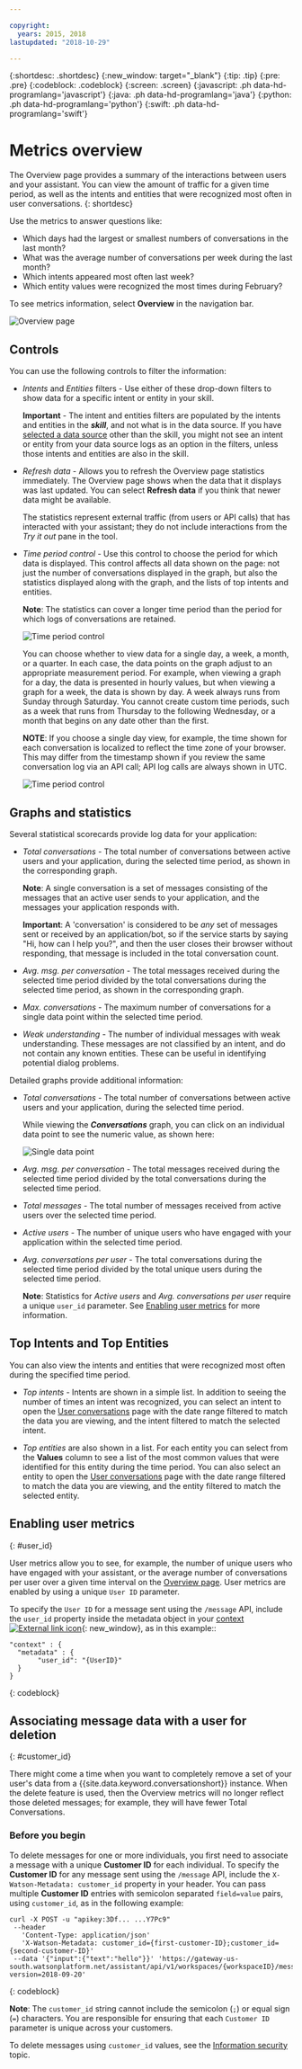 ```yaml
---

copyright:
  years: 2015, 2018
lastupdated: "2018-10-29"

---
```


{:shortdesc: .shortdesc}
{:new_window: target="_blank"}
{:tip: .tip}
{:pre: .pre}
{:codeblock: .codeblock}
{:screen: .screen}
{:javascript: .ph data-hd-programlang='javascript'}
{:java: .ph data-hd-programlang='java'}
{:python: .ph data-hd-programlang='python'}
{:swift: .ph data-hd-programlang='swift'}

# Metrics overview

The Overview page provides a summary of the interactions between users and your assistant. You can view the amount of traffic for a given time period, as well as the intents and entities that were recognized most often in user conversations.
{: shortdesc}

Use the metrics to answer questions like:

* Which days had the largest or smallest numbers of conversations in the last month?
* What was the average number of conversations per week during the last month?
* Which intents appeared most often last week?
* Which entity values were recognized the most times during February?

To see metrics information, select **Overview** in the navigation bar.

  ![Overview page](images/oview.png)

## Controls
You can use the following controls to filter the information:

- *Intents* and *Entities* filters - Use either of these drop-down filters to show data for a specific intent or entity in your skill.

  **Important** - The intent and entities filters are populated by the intents and entities in the ***skill***, and not what is in the data source. If you have [selected a data source](logs.html#deploy_id) other than the skill, you might not see an intent or entity from your data source logs as an option in the filters, unless those intents and entities are also in the skill.

- *Refresh data* - Allows you to refresh the Overview page statistics immediately. The Overview page shows when the data that it displays was last updated. You can select **Refresh data** if you think that newer data might be available.

  The statistics represent external traffic (from users or API calls) that has interacted with your assistant; they do not include interactions from the *Try it out* pane in the tool.

- *Time period control* - Use this control to choose the period for which data is displayed. This control affects all data shown on the page: not just the number of conversations displayed in the graph, but also the statistics displayed along with the graph, and the lists of top intents and entities.

  **Note**: The statistics can cover a longer time period than the period for which logs of conversations are retained.

  ![Time period control](images/oview-time.png)

  You can choose whether to view data for a single day, a week, a month, or a quarter. In each case, the data points on the graph adjust to an appropriate measurement period. For example, when viewing a graph for a day, the data is presented in hourly values, but when viewing a graph for a week, the data is shown by day. A week always runs from Sunday through Saturday. You cannot create custom time periods, such as a week that runs from Thursday to the following Wednesday, or a month that begins on any date other than the first.

  **NOTE**: If you choose a single day view, for example, the time shown for each conversation is localized to reflect the time zone of your browser. This may differ from the timestamp shown if you review the same conversation log via an API call; API log calls are always shown in UTC.

    ![Time period control](images/oview-time2.png)

## Graphs and statistics
Several statistical scorecards provide log data for your application:

* *Total conversations* - The total number of conversations between active users and your application, during the selected time period, as shown in the corresponding graph.

  **Note**: A single conversation is a set of messages consisting of the messages that an active user sends to your application, and the messages your application responds with.

  **Important**: A 'conversation' is considered to be *any* set of messages sent or received by an application/bot, so if the service starts by saying "Hi, how can I help you?", and then the user closes their browser without responding, that message is included in the total conversation count.

* *Avg. msg. per conversation* - The total messages received during the selected time period divided by the total conversations during the selected time period, as shown in the corresponding graph.
* *Max. conversations* - The maximum number of conversations for a single data point within the selected time period.
* *Weak understanding* - The number of individual messages with weak understanding. These messages are not classified by an intent, and do not contain any known entities. These can be useful in identifying potential dialog problems.

Detailed graphs provide additional information:

* *Total conversations* - The total number of conversations between active users and your application, during the selected time period.

  While viewing the ***Conversations*** graph, you can click on an individual data point to see the numeric value, as shown here:

  ![Single data point](images/oview-point.png)

* *Avg. msg. per conversation* - The total messages received during the selected time period divided by the total conversations during the selected time period.
* *Total messages* - The total number of messages received from active users over the selected time period.
* *Active users* - The number of unique users who have engaged with your application within the selected time period.
* *Avg. conversations per user* - The total conversations during the selected time period divided by the total unique users during the selected time period.

  **Note**: Statistics for *Active users* and *Avg. conversations per user* require a unique `user_id` parameter. See [Enabling user metrics](#user_id) for more information.

## Top Intents and Top Entities

You can also view the intents and entities that were recognized most often during the specified time period.

* *Top intents* - Intents are shown in a simple list. In addition to seeing the number of times an intent was recognized, you can select an intent to open the [User conversations](logs.html) page with the date range filtered to match the data you are viewing, and the intent filtered to match the selected intent.

* *Top entities* are also shown in a list. For each entity you can select from the **Values** column to see a list of the most common values that were identified for this entity during the time period. You can also select an entity to open the [User conversations](logs.html) page with the date range filtered to match the data you are viewing, and the entity filtered to match the selected entity.

## Enabling user metrics
{: #user_id}

User metrics allow you to see, for example, the number of unique users who have engaged with your assistant, or the average number of conversations per user over a given time interval on the [Overview page](logs_oview.html). User metrics are enabled by using a unique `User ID` parameter.

To specify the `User ID` for a message sent using the `/message` API, include the `user_id` property inside the metadata object in your [context ![External link icon](../../icons/launch-glyph.svg "External link icon")](https://www.ibm.com/watson/developercloud/assistant/api/v1/curl.html?curl#message){: new_window}, as in this example::

```
"context" : {
  "metadata" : {
       "user_id": "{UserID}"
  }
}
```
{: codeblock}

## Associating message data with a user for deletion
{: #customer_id}

There might come a time when you want to completely remove a set of your user's data from a {{site.data.keyword.conversationshort}} instance. When the delete feature is used, then the Overview metrics will no longer reflect those deleted messages; for example, they will have fewer Total Conversations.

### Before you begin
To delete messages for one or more individuals, you first need to associate a message with a unique **Customer ID** for each individual. To specify the **Customer ID** for any message sent using the `/message` API, include the `X-Watson-Metadata: customer_id` property in your header. You can pass multiple **Customer ID** entries with semicolon separated `field=value` pairs, using `customer_id`, as in the following example:

```curl
curl -X POST -u "apikey:3Df... ...Y7Pc9"
 --header
   'Content-Type: application/json'
   'X-Watson-Metadata: customer_id={first-customer-ID};customer_id={second-customer-ID}'
 --data '{"input":{"text":"hello"}}' 'https://gateway-us-south.watsonplatform.net/assistant/api/v1/workspaces/{workspaceID}/message?version=2018-09-20'
```
{: codeblock}

**Note**: The `customer_id` string cannot include the semicolon (`;`) or equal sign (`=`) characters. You are responsible for ensuring that each `Customer ID` parameter is unique across your customers.

To delete messages using `customer_id` values, see the [Information security](information-security.html#gdpr-wa) topic.
